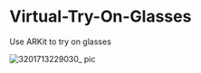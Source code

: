 # Virtual-Try-On-Glasses
Use ARKit to try on glasses

![3201713229030_ pic](https://github.com/fifyrio/Virtual-Try-On-Glasses/assets/8080188/3a73761f-f399-4087-b974-eb5c00ec34fa)
